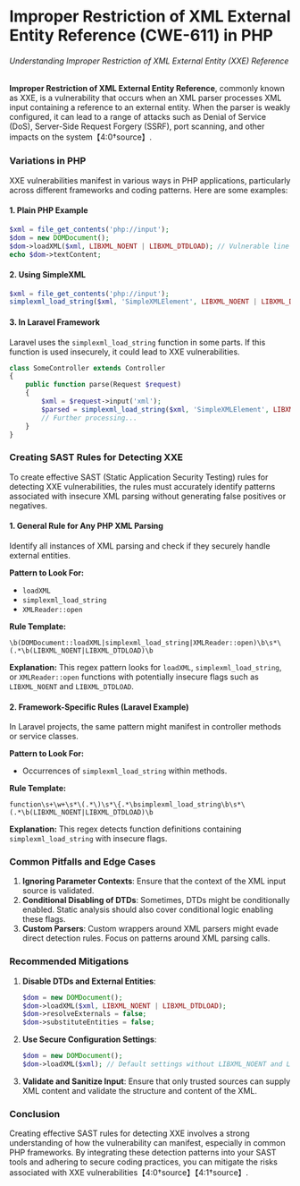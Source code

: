 # Improper Restriction of XML External Entity Reference (CWE-611) in PHP

###### Understanding Improper Restriction of XML External Entity (XXE) Reference

**Improper Restriction of XML External Entity Reference**, commonly known as XXE, is a vulnerability that occurs when an XML parser processes XML input containing a reference to an external entity. When the parser is weakly configured, it can lead to a range of attacks such as Denial of Service (DoS), Server-Side Request Forgery (SSRF), port scanning, and other impacts on the system【4:0†source】.

### Variations in PHP

XXE vulnerabilities manifest in various ways in PHP applications, particularly across different frameworks and coding patterns. Here are some examples:

#### 1. Plain PHP Example

```php
$xml = file_get_contents('php://input');
$dom = new DOMDocument();
$dom->loadXML($xml, LIBXML_NOENT | LIBXML_DTDLOAD); // Vulnerable line
echo $dom->textContent;
```

#### 2. Using SimpleXML

```php
$xml = file_get_contents('php://input');
simplexml_load_string($xml, 'SimpleXMLElement', LIBXML_NOENT | LIBXML_DTDLOAD); // Vulnerable line
```

#### 3. In Laravel Framework

Laravel uses the `simplexml_load_string` function in some parts. If this function is used insecurely, it could lead to XXE vulnerabilities.

```php
class SomeController extends Controller
{
    public function parse(Request $request)
    {
        $xml = $request->input('xml');
        $parsed = simplexml_load_string($xml, 'SimpleXMLElement', LIBXML_NOENT | LIBXML_DTDLOAD); // Vulnerable line
        // Further processing...
    }
}
```

### Creating SAST Rules for Detecting XXE

To create effective SAST (Static Application Security Testing) rules for detecting XXE vulnerabilities, the rules must accurately identify patterns associated with insecure XML parsing without generating false positives or negatives.

#### 1. General Rule for Any PHP XML Parsing

Identify all instances of XML parsing and check if they securely handle external entities.

**Pattern to Look For:**
- `loadXML`
- `simplexml_load_string`
- `XMLReader::open`

**Rule Template:**
```regex
\b(DOMDocument::loadXML|simplexml_load_string|XMLReader::open)\b\s*\(.*\b(LIBXML_NOENT|LIBXML_DTDLOAD)\b
```

**Explanation:** This regex pattern looks for `loadXML`, `simplexml_load_string`, or `XMLReader::open` functions with potentially insecure flags such as `LIBXML_NOENT` and `LIBXML_DTDLOAD`.

#### 2. Framework-Specific Rules (Laravel Example)

In Laravel projects, the same pattern might manifest in controller methods or service classes.

**Pattern to Look For:**
- Occurrences of `simplexml_load_string` within methods.

**Rule Template:**
```regex
function\s+\w+\s*\(.*\)\s*\{.*\bsimplexml_load_string\b\s*\(.*\b(LIBXML_NOENT|LIBXML_DTDLOAD)\b
```

**Explanation:** This regex detects function definitions containing `simplexml_load_string` with insecure flags.

### Common Pitfalls and Edge Cases

1. **Ignoring Parameter Contexts**: Ensure that the context of the XML input source is validated.
2. **Conditional Disabling of DTDs**: Sometimes, DTDs might be conditionally enabled. Static analysis should also cover conditional logic enabling these flags.
3. **Custom Parsers**: Custom wrappers around XML parsers might evade direct detection rules. Focus on patterns around XML parsing calls.

### Recommended Mitigations

1. **Disable DTDs and External Entities**:
    ```php
    $dom = new DOMDocument();
    $dom->loadXML($xml, LIBXML_NOENT | LIBXML_DTDLOAD);
    $dom->resolveExternals = false;
    $dom->substituteEntities = false;
    ```

2. **Use Secure Configuration Settings**:
    ```php
    $dom = new DOMDocument();
    $dom->loadXML($xml); // Default settings without LIBXML_NOENT and LIBXML_DTDLOAD
    ```

3. **Validate and Sanitize Input**:
    Ensure that only trusted sources can supply XML content and validate the structure and content of the XML.

### Conclusion

Creating effective SAST rules for detecting XXE involves a strong understanding of how the vulnerability can manifest, especially in common PHP frameworks. By integrating these detection patterns into your SAST tools and adhering to secure coding practices, you can mitigate the risks associated with XXE vulnerabilities【4:0†source】【4:1†source】.